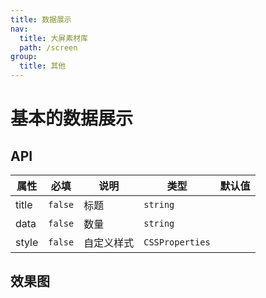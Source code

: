 ```yaml
---
title: 数据展示
nav:
  title: 大屏素材库
  path: /screen
group:
  title: 其他
---
```


# 基本的数据展示

## API

| 属性  | 必填    | 说明       | 类型            | 默认值 |
| ----- | ------- | ---------- | --------------- | ------ |
| title | `false` | 标题       | `string`        |        |
| data  | `false` | 数量       | `string`        |        |
| style | `false` | 自定义样式 | `CSSProperties` |        |

## 效果图

<code src="../../example/DataShowDemo/demo1.tsx" background="#040727">
